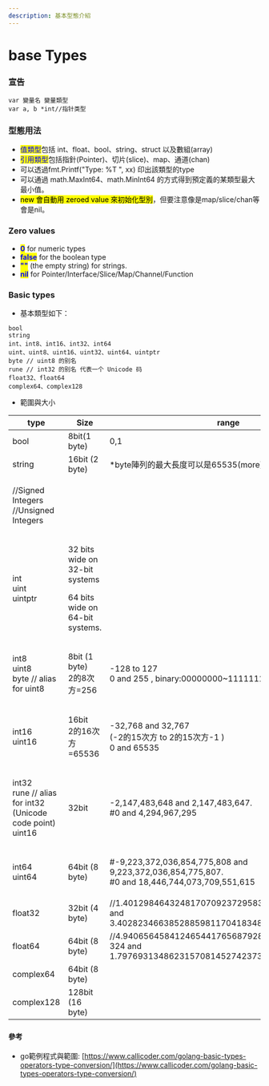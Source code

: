 ```yaml
---
description: 基本型態介紹
---
```


# base Types

### 宣告

```
var 變量名 變量類型
var a, b *int//指针类型
```

### 型態用法

* <mark style="color:blue;">值類型</mark>包括 int、float、bool、string、struct 以及數組(array)
* <mark style="color:blue;">引用類型</mark>包括指針(Pointer)、切片(slice)、map、通道(chan)&#x20;
* 可以透過fmt.Printf("Type: %T ", xx) 印出該類型的type
* 可以通過 math.MaxInt64、math.MinInt64 的方式得到預定義的某類型最大最小值。
* <mark style="background-color:yellow;">new 會自動用 zeroed value 來初始化型別</mark>，但要注意像是map/slice/chan等會是nil。

### Zero values

* <mark style="color:blue;">**0**</mark> for numeric types
* <mark style="color:blue;">**false**</mark> for the boolean type
* <mark style="color:blue;">**""**</mark> (the empty string) for strings.
* <mark style="color:blue;">**nil**</mark> for Pointer/Interface/Slice/Map/Channel/Function

### Basic types

* 基本類型如下：

```
bool
string
int、int8、int16、int32、int64
uint、uint8、uint16、uint32、uint64、uintptr
byte // uint8 的别名
rune // int32 的别名 代表一个 Unicode 码
float32、float64
complex64、complex128
```

* 範圍與大小

| type                                                                   | Size                                                                         | range                                                                                                  |
| ---------------------------------------------------------------------- | ---------------------------------------------------------------------------- | ------------------------------------------------------------------------------------------------------ |
| bool                                                                   | 8bit(1 byte)                                                                 | 0,1                                                                                                    |
| string                                                                 | 16bit (2 byte)                                                               | \*byte陣列的最大長度可以是65535(more)                                                                            |
| <p>//Signed Integers<br>//Unsigned Integers</p>                        |                                                                              |                                                                                                        |
| <p>int<br>uint<br>uintptr</p>                                          | <p>32 bits wide on 32-bit systems </p><p>64 bits wide on 64-bit systems.</p> |                                                                                                        |
| <p>int8<br>uint8<br>byte // alias for uint8</p>                        | <p>8bit (1 byte)<br>2的8次方=256</p>                                            | <p>-128 to 127<br>0 and 255 , binary:00000000~11111111 (8bit)</p>                                      |
| <p>int16<br>uint16</p>                                                 | <p>16bit<br>2的16次方=65536</p>                                                 | <p>-32,768 and 32,767<br>(-2的15次方 to 2的15次方-1 )<br>0 and 65535</p>                                     |
| <p>int32<br>rune // alias for int32 (Unicode code point)<br>uint16</p> | 32bit                                                                        | <p>-2,147,483,648 and 2,147,483,647.<br>#0 and 4,294,967,295</p>                                       |
| <p>int64<br>uint64</p>                                                 | 64bit (8 byte)                                                               | <p>#-9,223,372,036,854,775,808 and 9,223,372,036,854,775,807.<br>#0 and 18,446,744,073,709,551,615</p> |
| float32                                                                | 32bit (4 byte)                                                               | //1.401298464324817070923729583289916131280e-45 and 3.40282346638528859811704183484516925440e+38.      |
| float64                                                                | 64bit (8 byte)                                                               | //4.940656458412465441765687928682213723651e-324 and 1.797693134862315708145274237317043567981e+308.   |
| complex64                                                              | 64bit (8 byte)                                                               |                                                                                                        |
| complex128                                                             | 128bit (16 byte)                                                             |                                                                                                        |





###

#### 參考

* go範例程式與範圍: [https://www.callicoder.com/golang-basic-types-operators-type-conversion/](https://www.callicoder.com/golang-basic-types-operators-type-conversion/)
